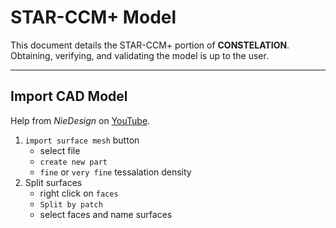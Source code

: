 # STAR-CCM+ Model

This document details the STAR-CCM+ portion of **CONSTELATION**. Obtaining, verifying, and validating the model is up to the user. 

---

## Import CAD Model

Help from *NieDesign* on [YouTube](https://www.youtube.com/channel/UCMN7B3Im9NFivSo6b1203_w/videos).

1. `import surface mesh` button
    - select file
    - `create new part`
    - `fine` or `very fine` tessalation density
2. Split surfaces
    - right click on `faces`
    - `Split by patch`
    - select faces and name surfaces